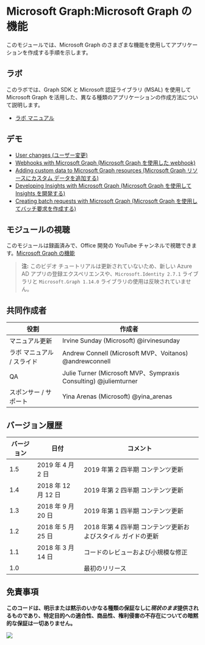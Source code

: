 # Microsoft Graph:Microsoft Graph の機能

このモジュールでは、Microsoft Graph のさまざまな機能を使用してアプリケーションを作成する手順を示します。

## ラボ

このラボでは、Graph SDK と Microsoft 認証ライブラリ (MSAL) を使用して Microsoft Graph を活用した、異なる種類のアプリケーションの作成方法について説明します。

- [ラボ マニュアル](./Lab.md)

## デモ

- [User changes (ユーザー変更)](./Demos/01-user-changes)
- [Webhooks with Microsoft Graph (Microsoft Graph を使用した webhook)](./Demos/02-webhooks)
- [Adding custom data to Microsoft Graph resources (Microsoft Graph リソースにカスタム データを追加する)](./Demos/03-custom-data)
- [Developing Insights with Microsoft Graph (Microsoft Graph を使用して Insights を開発する)](./Demos/04-insights)
- [Creating batch requests with Microsoft Graph (Microsoft Graph を使用してバッチ要求を作成する)](./Demos/05-batch)

## モジュールの視聴

このモジュールは録画済みで、Office 開発の YouTube チャンネルで視聴できます。[Microsoft Graph の機能](https://www.youtube.com/watch?v=_i1cpciR330)

> **注:**
このビデオ チュートリアルは更新されていないため、新しい Azure AD アプリの登録エクスペリエンスや、`Microsoft.Identity 2.7.1` ライブラリと `Microsoft.Graph 1.14.0` ライブラリの使用は反映されていません。

## 共同作成者

| 役割 | 作成者 |
| -------------------- | ---------------------------------------------------------------- |
| マニュアル更新 | Irvine Sunday (Microsoft) @irvinesunday |
| ラボ マニュアル / スライド | Andrew Connell (Microsoft MVP、Voitanos) @andrewconnell |
| QA | Julie Turner (Microsoft MVP、Sympraxis Consulting) @juliemturner |
| スポンサー / サポート | Yina Arenas (Microsoft) @yina\_arenas |

## バージョン履歴

| バージョン | 日付 | コメント |
| ------- | ------------------ | -------------------------------------------- |
| 1.5 | 2019 年 4 月 2 日 | 2019 年第 2 四半期 コンテンツ更新 |
| 1.4 | 2018 年 12 月 12 日 | 2019 年第 2 四半期 コンテンツ更新 |
| 1.3 | 2018 年 9 月 20 日 | 2019 年第 1 四半期 コンテンツ更新 |
| 1.2 | 2018 年 5 月 25 日 | 2018 年第 4 四半期 コンテンツ更新およびスタイル ガイドの更新 |
| 1.1 | 2018 年 3 月 14 日 | コードのレビューおよび小規模な修正 |
| 1.0 | | 最初のリリース |

## 免責事項

**このコードは、明示または黙示のいかなる種類の保証なしに*現状のまま*提供されるものであり、特定目的への適合性、商品性、権利侵害の不存在についての暗黙的な保証は一切ありません。**

<img src="https://telemetry.sharepointpnp.com/msgraph-training-webhooks-customdata-insights" />